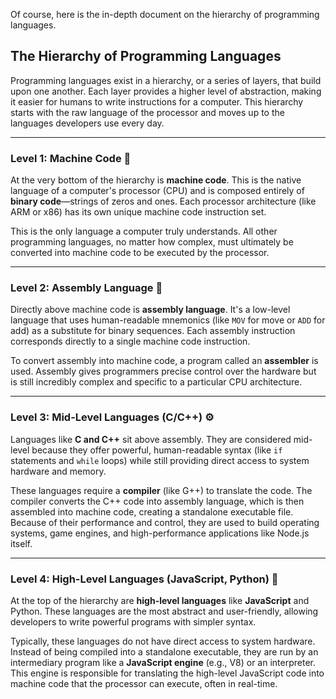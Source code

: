 Of course, here is the in-depth document on the hierarchy of programming languages.

## The Hierarchy of Programming Languages

Programming languages exist in a hierarchy, or a series of layers, that build upon one another. Each layer provides a higher level of abstraction, making it easier for humans to write instructions for a computer. This hierarchy starts with the raw language of the processor and moves up to the languages developers use every day.

---

### Level 1: Machine Code 🤖

At the very bottom of the hierarchy is **machine code**. This is the native language of a computer's processor (CPU) and is composed entirely of **binary code**—strings of zeros and ones. Each processor architecture (like ARM or x86) has its own unique machine code instruction set.

This is the only language a computer truly understands. All other programming languages, no matter how complex, must ultimately be converted into machine code to be executed by the processor.

---

### Level 2: Assembly Language 🔩

Directly above machine code is **assembly language**. It's a low-level language that uses human-readable mnemonics (like `MOV` for move or `ADD` for add) as a substitute for binary sequences. Each assembly instruction corresponds directly to a single machine code instruction.

To convert assembly into machine code, a program called an **assembler** is used. Assembly gives programmers precise control over the hardware but is still incredibly complex and specific to a particular CPU architecture.

---

### Level 3: Mid-Level Languages (C/C++) ⚙️

Languages like **C and C++** sit above assembly. They are considered mid-level because they offer powerful, human-readable syntax (like `if` statements and `while` loops) while still providing direct access to system hardware and memory.

These languages require a **compiler** (like G++) to translate the code. The compiler converts the C++ code into assembly language, which is then assembled into machine code, creating a standalone executable file. Because of their performance and control, they are used to build operating systems, game engines, and high-performance applications like Node.js itself.

---

### Level 4: High-Level Languages (JavaScript, Python) 🚀

At the top of the hierarchy are **high-level languages** like **JavaScript** and Python. These languages are the most abstract and user-friendly, allowing developers to write powerful programs with simpler syntax.

Typically, these languages do not have direct access to system hardware. Instead of being compiled into a standalone executable, they are run by an intermediary program like a **JavaScript engine** (e.g., V8) or an interpreter. This engine is responsible for translating the high-level JavaScript code into machine code that the processor can execute, often in real-time.